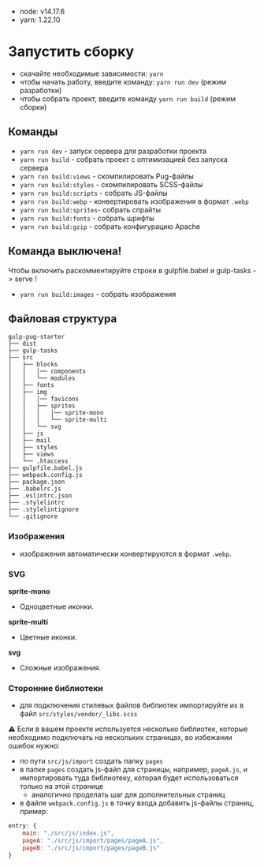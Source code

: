 - node: v14.17.6
- yarn: 1.22.10

# Запустить сборку

- скачайте необходимые зависимости: `yarn`
- чтобы начать работу, введите команду: `yarn run dev` (режим разработки)
- чтобы собрать проект, введите команду `yarn run build` (режим сборки)

## Команды

- `yarn run dev` - запуск сервера для разработки проекта
- `yarn run build` - собрать проект с оптимизацией без запуска сервера
- `yarn run build:views` - скомпилировать Pug-файлы
- `yarn run build:styles` - скомпилировать SCSS-файлы
- `yarn run build:scripts` - собрать JS-файлы
- `yarn run build:webp` - конвертировать изображения в формат `.webp`
- `yarn run build:sprites`- собрать спрайты
- `yarn run build:fonts` - собрать шрифты
- `yarn run build:gzip` - собрать конфигурацию Apache

## Команда выключена!

Чтобы включить раскомментируйте строки в gulpfile.babel и gulp-tasks -> serve !

- `yarn run build:images` - собрать изображения

## Файловая структура

```
gulp-pug-starter
├── dist
├── gulp-tasks
├── src
│   ├── blocks
│   │   │── components
│   │   └── modules
│   ├── fonts
│   ├── img
│   │   │── favicons
│   │   ├── sprites
│   │   │   │── sprite-mono
│   │   │   └── sprite-multi
│   │   └── svg
│   ├── js
│   ├── mail
│   ├── styles
│   ├── views
│   └── .htaccess
├── gulpfile.babel.js
├── webpack.config.js
├── package.json
├── .babelrc.js
├── .eslintrc.json
├── .stylelintrc
├── .stylelintignore
└── .gitignore
```

### Изображения

- изображения автоматически конвертируются в формат `.webp`.

### SVG

**sprite-mono**

- Одноцветные иконки.

**sprite-multi**

- Цветные иконки.

**svg**

- Сложные изображения.

### Сторонние библиотеки

- для подключения стилевых файлов библиотек импортируйте их в файл `src/styles/vendor/_libs.scss`

:warning: Если в вашем проекте используется несколько библиотек, которые необходимо подключать на нескольких страницах, во избежании ошибок нужно:

- по пути `src/js/import` создать папку `pages`
- в папке `pages` создать js-файл для страницы, например, `pageA.js`, и импортировать туда библиотеку, которая будет использоваться только на этой странице
  - аналогично проделать шаг для дополнительных страниц
- в файле `webpack.config.js` в точку входа добавить js-файлы страниц, пример:

```javascript
entry: {
    main: "./src/js/index.js",
    pageA: "./src/js/import/pages/pageA.js",
    pageB: "./src/js/import/pages/pageB.js"
}
```
